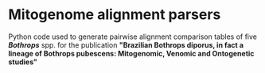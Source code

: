 # Mitogenome alignment parsers
Python code used to generate pairwise alignment comparison tables of five ***Bothrops*** spp. for the publication **"Brazilian Bothrops diporus, in fact a lineage of Bothrops pubescens:  Mitogenomic, Venomic and Ontogenetic studies"**
